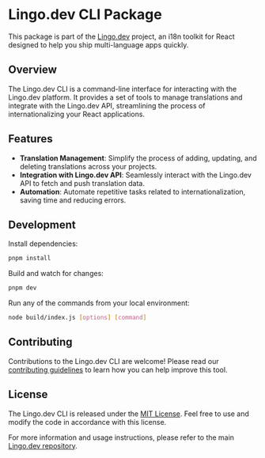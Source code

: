 # Lingo.dev CLI Package

This package is part of the [Lingo.dev](https://github.com/lingodotdev/lingo.dev) project, an i18n toolkit for React designed to help you ship multi-language apps quickly.

## Overview

The Lingo.dev CLI is a command-line interface for interacting with the Lingo.dev platform. It provides a set of tools to manage translations and integrate with the Lingo.dev API, streamlining the process of internationalizing your React applications.

## Features

- **Translation Management**: Simplify the process of adding, updating, and deleting translations across your projects.
- **Integration with Lingo.dev API**: Seamlessly interact with the Lingo.dev API to fetch and push translation data.
- **Automation**: Automate repetitive tasks related to internationalization, saving time and reducing errors.

## Development

Install dependencies:

```bash
pnpm install
```

Build and watch for changes:

```bash
pnpm dev
```

Run any of the commands from your local environment:

```bash
node build/index.js [options] [command]
```

## Contributing

Contributions to the Lingo.dev CLI are welcome! Please read our [contributing guidelines](https://github.com/lingodotdev/lingo.dev/blob/main/CONTRIBUTING.md) to learn how you can help improve this tool.

## License

The Lingo.dev CLI is released under the [MIT License](https://github.com/lingodotdev/lingo.dev/blob/main/LICENSE). Feel free to use and modify the code in accordance with this license.

For more information and usage instructions, please refer to the main [Lingo.dev repository](https://github.com/lingodotdev/lingo.dev).
